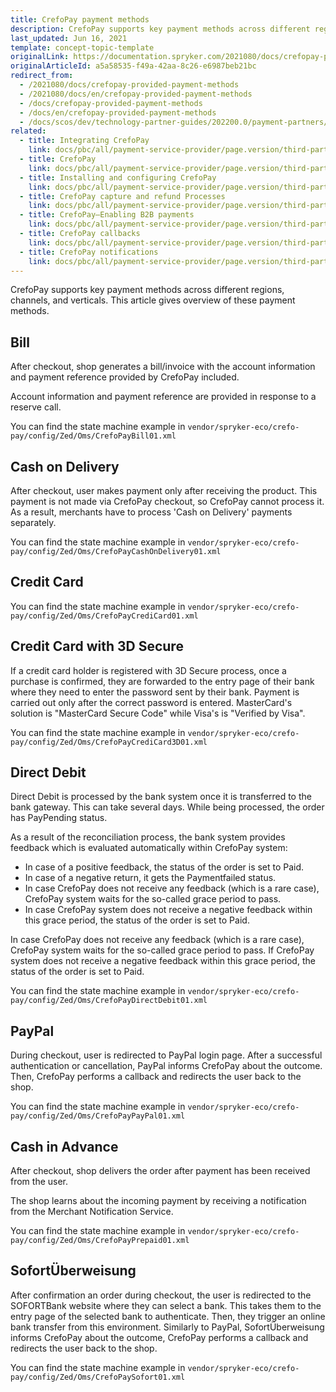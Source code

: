 ```yaml
---
title: CrefoPay payment methods
description: CrefoPay supports key payment methods across different regions, channels, and verticals.- bill, cash on delivery, credit card, direct debit, Paypal, cash in advance, sofort payment
last_updated: Jun 16, 2021
template: concept-topic-template
originalLink: https://documentation.spryker.com/2021080/docs/crefopay-provided-payment-methods
originalArticleId: a5a58535-f49a-42aa-8c26-e6987beb21bc
redirect_from:
  - /2021080/docs/crefopay-provided-payment-methods
  - /2021080/docs/en/crefopay-provided-payment-methods
  - /docs/crefopay-provided-payment-methods
  - /docs/en/crefopay-provided-payment-methods
  - /docs/scos/dev/technology-partner-guides/202200.0/payment-partners/crefopay/crefopay-payment-methods.html
related:
  - title: Integrating CrefoPay
    link: docs/pbc/all/payment-service-provider/page.version/third-party-integrations/crefopay/integrate-crefopay.html
  - title: CrefoPay
    link: docs/pbc/all/payment-service-provider/page.version/third-party-integrations/crefopay/crefopay.html
  - title: Installing and configuring CrefoPay
    link: docs/pbc/all/payment-service-provider/page.version/third-party-integrations/crefopay/install-and-configure-crefopay.html
  - title: CrefoPay capture and refund Processes
    link: docs/pbc/all/payment-service-provider/page.version/third-party-integrations/crefopay/crefopay-capture-and-refund-processes.html
  - title: CrefoPay—Enabling B2B payments
    link: docs/pbc/all/payment-service-provider/page.version/third-party-integrations/crefopay/crefopay-enable-b2b-payments.html
  - title: CrefoPay callbacks
    link: docs/pbc/all/payment-service-provider/page.version/third-party-integrations/crefopay/crefopay-callbacks.html
  - title: CrefoPay notifications
    link: docs/pbc/all/payment-service-provider/page.version/third-party-integrations/crefopay/crefopay-notifications.html
---
```


CrefoPay supports key payment methods across different regions, channels, and verticals. This article gives overview of these payment methods.

## Bill

After checkout, shop generates a bill/invoice with the account information and payment reference provided by CrefoPay included.

Account information and payment reference are provided in response to a reserve call.

You can find the state machine example  in `vendor/spryker-eco/crefo-pay/config/Zed/Oms/CrefoPayBill01.xml`

## Cash on Delivery

After checkout, user makes payment only after receiving the product. This payment is not made via CrefoPay checkout, so CrefoPay cannot process it. As a result, merchants have to process 'Cash on Delivery' payments separately.

You can find the state machine example in `vendor/spryker-eco/crefo-pay/config/Zed/Oms/CrefoPayCashOnDelivery01.xml`

## Credit Card

You can find the state machine example in `vendor/spryker-eco/crefo-pay/config/Zed/Oms/CrefoPayCrediCard01.xml`

## Credit Card with 3D Secure

If a credit card holder is registered with 3D Secure process, once a purchase is confirmed, they are forwarded to the entry page of their bank where they need to enter the password sent by their bank. Payment is carried out only after the correct password is entered. MasterCard's solution is "MasterCard Secure Code" while Visa's is "Verified by Visa".

You can find the state machine example in `vendor/spryker-eco/crefo-pay/config/Zed/Oms/CrefoPayCrediCard3D01.xml`

## Direct Debit

Direct Debit is processed by the bank system once it is transferred to the bank gateway. This can take several days. While being processed, the order has PayPending status.

As a result of the reconciliation process, the bank system provides feedback which is evaluated automatically within CrefoPay system:

* In case of a positive feedback, the status of the order is set to Paid.
* In case of a negative return, it gets the Paymentfailed status.
* In case CrefoPay does not receive any feedback (which is a rare case), CrefoPay system waits for the so-called grace period to pass.
* In case CrefoPay system does not receive a negative feedback within this grace period, the status of the order is set to Paid.

In case CrefoPay does not receive any feedback (which is a rare case), CrefoPay system waits for the so-called grace period to pass. If CrefoPay system does not receive a negative feedback within this grace period, the status of the order is set to Paid.

You can find the state machine example in `vendor/spryker-eco/crefo-pay/config/Zed/Oms/CrefoPayDirectDebit01.xml`

## PayPal

During checkout, user is redirected to PayPal login page. After a successful authentication or cancellation, PayPal informs CrefoPay about the outcome. Then, CrefoPay performs a callback and redirects the user back to the shop.

You can find the state machine example in `vendor/spryker-eco/crefo-pay/config/Zed/Oms/CrefoPayPayPal01.xml`

## Cash in Advance

After checkout, shop delivers the order after payment has been received from the user.

The shop learns about the incoming payment by receiving a notification from the Merchant Notification Service.

You can find the state machine example in `vendor/spryker-eco/crefo-pay/config/Zed/Oms/CrefoPayPrepaid01.xml`

## SofortÜberweisung

After confirmation an order during checkout, the user is redirected to the SOFORTBank website where they can select a bank. This takes them to the entry page of the selected bank to authenticate. Then, they trigger an online bank transfer from this environment. Similarly to PayPal, SofortÜberweisung informs CrefoPay about the outcome, CrefoPay performs a callback and redirects the user back to the shop.

You can find the state machine example in `vendor/spryker-eco/crefo-pay/config/Zed/Oms/CrefoPaySofort01.xml`
